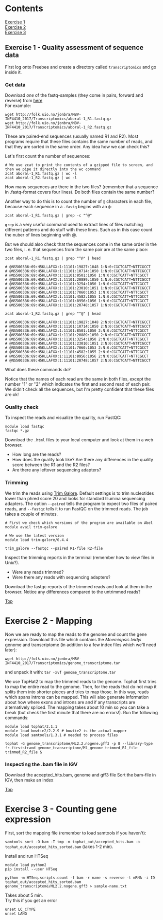 # Contents
[Exercise 1](#1)  
[Exercise 2](#2)    
[Exercise 3](#3)  


## Exercise 1 - Quality assessment of sequence data <a name="1"></a>
First log onto Freebee and create a directory called `transcriptomics` and go inside it.

### Get data

Download _one_ of the fastq-samples (they come in pairs, forward and reverse) from [here](http://folk.uio.no/jonbra/MBV-INF4410_2017/Transcriptomics/)  
For example:

```
wget http://folk.uio.no/jonbra/MBV-INF4410_2017/Transcriptomics/aboral-1_R1.fastq.gz  
wget http://folk.uio.no/jonbra/MBV-INF4410_2017/Transcriptomics/aboral-1_R2.fastq.gz
```
These are paired-end sequences (usually named R1 and R2). Most programs require that these files contains the same number of reads, and that they are sorted in the same order. Any idea how we can check this?  

Let's first count the number of sequences:

```
# We use zcat to print the contents of a gzipped file to screen, and then we pipe it directly into the wc command
zcat aboral-1_R1.fastq.gz | wc -l
zcat aboral-1_R2.fastq.gz | wc -l
```
How many sequences are there in the two files? (remember that a sequence in .fastq-format covers four lines). Do both files contain the same number?

Another way to do this is to count the number of `@` characters in each file, because each sequence in a `.fastq` begins with an `@`:
```
zcat aboral-1_R1.fastq.gz | grep -c "^@"
```

`grep` is a very useful command used to extract lines of files matching different patterns and do stuff with these lines. Such as in this case count the nuber of lines beginning with @.

But we should also check that the sequences come in the same order in the two files, i. e. that sequences from the same pair are at the same place: 

```
zcat aboral-1_R1.fastq.gz | grep "^@" | head
```
```
# @NS500336:69:H5KLLAFXX:1:11101:19827:1048 1:N:0:CGCTCATT+NTTCGCCT
# @NS500336:69:H5KLLAFXX:1:11101:10714:1050 1:N:0:CGCTCATT+NTTCGCCT
# @NS500336:69:H5KLLAFXX:1:11101:8501:1050 1:N:0:CGCTCATT+NTTCGCCT
# @NS500336:69:H5KLLAFXX:1:11101:20889:1050 1:N:0:CGCTCATT+NTTCGCCT
# @NS500336:69:H5KLLAFXX:1:11101:3254:1050 1:N:0:CGCTCATT+NTTCGCCT
# @NS500336:69:H5KLLAFXX:1:11101:23010:1051 1:N:0:CGCTCATT+NTTCGCCT
# @NS500336:69:H5KLLAFXX:1:11101:7060:1053 1:N:0:CGCTCATT+NTTCGCCT
# @NS500336:69:H5KLLAFXX:1:11101:4582:1055 1:N:0:CGCTCATT+NTTCGCCT
# @NS500336:69:H5KLLAFXX:1:11101:8956:1056 1:N:0:CGCTCATT+NTTCGCCT
# @NS500336:69:H5KLLAFXX:1:11101:20748:1057 1:N:0:CGCTCATT+NTTCGCCT
```
```
zcat aboral-1_R2.fastq.gz | grep "^@" | head
```
```
# @NS500336:69:H5KLLAFXX:1:11101:19827:1048 2:N:0:CGCTCATT+NTTCGCCT
# @NS500336:69:H5KLLAFXX:1:11101:10714:1050 2:N:0:CGCTCATT+NTTCGCCT
# @NS500336:69:H5KLLAFXX:1:11101:8501:1050 2:N:0:CGCTCATT+NTTCGCCT
# @NS500336:69:H5KLLAFXX:1:11101:20889:1050 2:N:0:CGCTCATT+NTTCGCCT
# @NS500336:69:H5KLLAFXX:1:11101:3254:1050 2:N:0:CGCTCATT+NTTCGCCT
# @NS500336:69:H5KLLAFXX:1:11101:23010:1051 2:N:0:CGCTCATT+NTTCGCCT
# @NS500336:69:H5KLLAFXX:1:11101:7060:1053 2:N:0:CGCTCATT+NTTCGCCT
# @NS500336:69:H5KLLAFXX:1:11101:4582:1055 2:N:0:CGCTCATT+NTTCGCCT
# @NS500336:69:H5KLLAFXX:1:11101:8956:1056 2:N:0:CGCTCATT+NTTCGCCT
# @NS500336:69:H5KLLAFXX:1:11101:20748:1057 2:N:0:CGCTCATT+NTTCGCCT
```
What does these commands do?

Notice that the names of each read are the same in both files, except the number "1" or "2" which indicates the first and second read of each pair. We didn't check all the sequences, but I'm pretty confident that these files are ok!  


### Quality check  
To inspect the reads and visualize the quality, run FastQC:  

```
module load fastqc
fastqc *.gz
```  

Download the `.html` files to your local computer and look at them in a web browser.  
- How long are the reads?
- How does the quality look like? Are there any differences in the quality score between the R1 and the R2 files?
- Are there any leftover sequencing adapters?

### Trimming  
We trim the reads using [Trim Galore](http://www.bioinformatics.babraham.ac.uk/projects/trim_galore/). Default settings is to trim nucleotides lower than phred score 20 and looks for standard Illumina sequencing adapters. The option `--paired` tells the program to expect two files of paired reads, and `--fastqc` tells it to run FastQC on the trimmed reads. The job takes a couple of minutes.

```
# First we check which versions of the program are available on Abel
module avail trim-galore

# We use the latest version
module load trim-galore/0.4.4

trim_galore --fastqc --paired R1-file R2-file
```
Inspect the trimming reports in the terminal (remember how to view files in Unix?).  
- Were any reads trimmed? 
- Were there any reads with sequencing adapters?  

Download the fastqc reports of the trimmed reads and look at them in the browser. Notice any differences compared to the untrimmed reads?

[Top](#contents)
# Exercise 2 - Mapping  <a name="2"></a>
Now we are ready to map the reads to the genome and count the gene expression. Download this file which contains the _Mnemiopsis leidyi_ genome and transcriptome (in addition to a few index files which we'll need later):

`wget http://folk.uio.no/jonbra/MBV-INF4410_2017/Transcriptomics/genome_transcriptome.tar`

and unpack it with:
`tar -xvf genome_transcriptome.tar`  

We use TopHat2 to map the trimmed reads to the genome. Tophat first tries to map the entire read to the genome. Then, for the reads that do not map it splits them into shorter pieces and tries to map those. In this way, reads which spans introns can be mapped. This will also generate information about how where exons and introns are and if any transcripts are alternatively spliced. The mapping takes about 10 min so you can take a break (but check the first minute that there are no errors!). Run the following commands:  

```
module load tophat/2.1.1
module load bowtie2/2.2.9 # bowtie2 is the actual mapper
module load samtools/1.3.1 # needed to process files

tophat -G genome_transcriptome/ML2.2.nogene.gff3 -p 8 --library-type fr-firststrand genome_transcriptome/Ml_genome trimmed_R1_file trimmed_R2_file &
```
  
### Inspecting the .bam file in IGV
Download the accepted_hits.bam, genome and gff3 file
Sort the bam-file in IGV, then make an index


[Top](#contents)
# Exercise 3 - Counting gene expression <a name="3"></a>

First, sort the mapping file (remember to load samtools if you haven't):

`samtools sort -O bam -T tmp -n tophat_out/accepted_hits.bam -o tophat_out/accepted_hits_sorted.bam` (takes 1-2 min).

Install and run HTSeq

```
module load python2
pip install --user HTSeq

python -m HTSeq.scripts.count -f bam -r name -s reverse -t mRNA -i ID tophat_out/accepted_hits_sorted.bam genome_transcriptome/ML2.2.nogene.gff3 > sample-name.txt
```
Takes about 5 min.  
Try this if you get an error

```
unset LC_CTYPE
unset LANG
```
